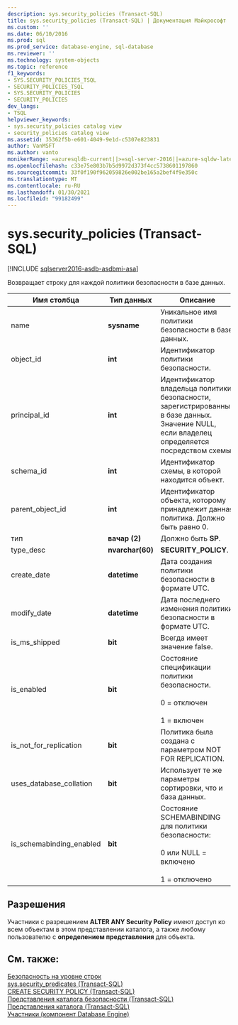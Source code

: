 ```yaml
---
description: sys.security_policies (Transact-SQL)
title: sys.security_policies (Transact-SQL) | Документация Майкрософт
ms.custom: ''
ms.date: 06/10/2016
ms.prod: sql
ms.prod_service: database-engine, sql-database
ms.reviewer: ''
ms.technology: system-objects
ms.topic: reference
f1_keywords:
- SYS.SECURITY_POLICIES_TSQL
- SECURITY_POLICIES_TSQL
- SYS.SECURITY_POLICIES
- SECURITY_POLICIES
dev_langs:
- TSQL
helpviewer_keywords:
- sys.security_policies catalog view
- security_policies catalog view
ms.assetid: 35362f5b-e601-4049-9e1d-c5307e823831
author: VanMSFT
ms.author: vanto
monikerRange: =azuresqldb-current||>=sql-server-2016||=azure-sqldw-latest||>=sql-server-linux-2017||=azuresqldb-mi-current
ms.openlocfilehash: c33e75e803b7b5d9972d373f4cc5738601197860
ms.sourcegitcommit: 33f0f190f962059826e002be165a2bef4f9e350c
ms.translationtype: MT
ms.contentlocale: ru-RU
ms.lasthandoff: 01/30/2021
ms.locfileid: "99182499"
---
```

# <a name="syssecurity_policies-transact-sql"></a>sys.security_policies (Transact-SQL)
[!INCLUDE [sqlserver2016-asdb-asdbmi-asa](../../includes/applies-to-version/sqlserver2016-asdb-asdbmi-asa.md)]

  Возвращает строку для каждой политики безопасности в базе данных.  
  
|Имя столбца|Тип данных|Описание|  
|-----------------|---------------|-----------------|  
|name|**sysname**|Уникальное имя политики безопасности в базе данных.|  
|object_id|**int**|Идентификатор политики безопасности.|  
|principal_id|**int**|Идентификатор владельца политики безопасности, зарегистрированный в базе данных. Значение NULL, если владелец определяется посредством схемы.|  
|schema_id|**int**|Идентификатор схемы, в которой находится объект.|  
|parent_object_id|**int**|Идентификатор объекта, которому принадлежит данная политика. Должно быть равно 0.|  
|тип|**вачар (2)**|Должно быть **SP**.|  
|type_desc|**nvarchar(60)**|**SECURITY_POLICY**.|  
|create_date|**datetime**|Дата создания политики безопасности в формате UTC.|  
|modify_date|**datetime**|Дата последнего изменения политики безопасности в формате UTC.|  
|is_ms_shipped|**bit**|Всегда имеет значение false.|  
|is_enabled|**bit**|Состояние спецификации политики безопасности.<br /><br /> 0 = отключен<br /><br /> 1 = включен|  
|is_not_for_replication|**bit**|Политика была создана с параметром NOT FOR REPLICATION.|  
|uses_database_collation|**bit**|Использует те же параметры сортировки, что и база данных.|  
|is_schemabinding_enabled|**bit**|Состояние SCHEMABINDING для политики безопасности:<br /><br /> 0 или NULL = включено<br /><br /> 1 = отключено|  
  
## <a name="permissions"></a>Разрешения  
 Участники с разрешением **ALTER ANY Security Policy** имеют доступ ко всем объектам в этом представлении каталога, а также любому пользователю с **определением представления** для объекта.  
  
## <a name="see-also"></a>См. также:  
 [Безопасность на уровне строк](../../relational-databases/security/row-level-security.md)   
 [sys.security_predicates &#40;Transact-SQL&#41;](../../relational-databases/system-catalog-views/sys-security-predicates-transact-sql.md)   
 [CREATE SECURITY POLICY (Transact-SQL)](../../t-sql/statements/create-security-policy-transact-sql.md)   
 [Представления каталога безопасности (Transact-SQL)](../../relational-databases/system-catalog-views/security-catalog-views-transact-sql.md)   
 [Представления каталога (Transact-SQL)](../../relational-databases/system-catalog-views/catalog-views-transact-sql.md)   
 [Участники (компонент Database Engine)](../../relational-databases/security/authentication-access/principals-database-engine.md)  
  
  
